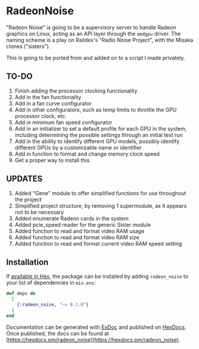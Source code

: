 # RadeonNoise

"Radeon Noise" is going to be a supervisory server to handle Radeon graphics on Linux, acting as an API layer through the ``amdgpu`` driver. The naming scheme is a play on Raildex's "Radio Noise Project", with the Misaka clones ("sisters").

This is going to be ported from and added on to a script I made privately.

## TO-DO

1) Finish adding the processor clocking functionality
1) Add in the fan functionality
1) Add in a fan curve configurator
1) Add in other configurators, such as temp limits to throttle the GPU processor clock, etc.
1) Add in minimum fan speed configurator
1) Add in an initializer to set a default profile for each GPU in the system, including determining the possible settings through an initial test run
1) Add in the ability to identify different GPU models, possibly identify different GPUs by a customizable name or identifier
1) Add in function to format and change memory clock speed
1) Get a proper way to install this

## UPDATES

1) Added "Gene" module to offer simplified functions for use throughout the project
1) Simplified project structure, by removing 1 supermodule, as it appears not to be necessary
1) Added enumerate Radeon cards in the system
1) Added pcie_speed reader for the generic Sister module
1) Added function to read and format video RAM usage
1) Added function to read and format video RAM size
1) Added function to read and format current video RAM speed setting

## Installation

If [available in Hex](https://hex.pm/docs/publish), the package can be installed
by adding `radeon_noise` to your list of dependencies in `mix.exs`:

```elixir
def deps do
  [
    {:radeon_noise, "~> 0.1.0"}
  ]
end
```

Documentation can be generated with [ExDoc](https://github.com/elixir-lang/ex_doc)
and published on [HexDocs](https://hexdocs.pm). Once published, the docs can
be found at [https://hexdocs.pm/radeon_noise](https://hexdocs.pm/radeon_noise).

